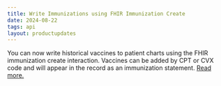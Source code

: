 ```yaml
---
title: Write Immunizations using FHIR Immunization Create
date: 2024-08-22
tags: api
layout: productupdates
---
```

You can now write historical vaccines to patient charts using the FHIR immunization create interaction. Vaccines can be added by CPT or CVX code and will appear in the record as an immunization statement. [Read more.](/api/immunization/#create)